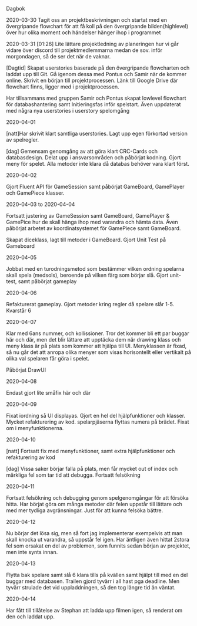 Dagbok

2020-03-30
Tagit oss an projektbeskrivningen och startat med en övergripande flowchart för att få koll på den övergripande bilden(highlevel) över hur olika moment och händelser hänger ihop i programmet

2020-03-31
[01:26] Lite lättare projektledning av planeringen hur vi går vidare över discord till projektmedlemmarna medan de sov. inför morgondagen, så de ser det när de vaknar. 

[Dagtid] Skapat userstories baserade på den övergripande flowcharten och laddat upp till Git. Gå igenom dessa med Pontus och Samir när de kommer online. Skrivit en början till projektprocessen. Länk till Google Drive där flowchart finns, ligger med i projektprocessen.

Har tillsammans med gruppen Samir och Pontus skapat lowlevel flowchart för databashantering samt Initieringsfas inför spelstart. Även uppdaterat med några nya userstories i userstory spelomgång

2020-04-01

[natt]Har skrivit klart samtliga userstories. Lagt upp egen förkortad version av spelregler.

[dag] Gemensam genomgång av att göra klart CRC-Cards och databasdesign. Delat upp i ansvarsområden och påbörjat kodning. Gjort meny för spelet. Alla metoder inte klara då databas behöver vara klart först.

2020-04-02

Gjort Fluent API för GameSession samt påbörjat GameBoard, GamePlayer och GamePiece klasser.

2020-04-03 to 2020-04-04

Fortsatt justering av GameSession samt GameBoard, GamePlayer & GamePice hur de skall hänga ihop med varandra och hämta data. Även påbörjat arbetet av koordinatsystemet för GamePiece samt GameBoard.

Skapat diceklass,  lagt till metoder i GameBoard. Gjort Unit Test på Gameboard

2020-04-05

Jobbat med en turodningsmetod som bestämmer vilken ordning spelarna skall spela (medsols), beroende på vilken färg som börjar slå. Gjort unit-test, samt påbörjat gameplay

2020-04-06

Refakturerat gameplay. Gjort metoder kring regler då spelare slår 1-5. Kvarstår 6

2020-04-07

Klar med 6ans nummer, och kollissioner. Tror det kommer bli ett par buggar här och där, men det blir lättare att upptäcka dem när drawing klass och meny klass är på plats som kommer att hjälpa till UI. Menyklassen är fixad, så nu går det att anropa olika menyer som visas  horisontellt eller vertikalt på olika val spelaren får göra i spelet.

Påbörjat DrawUI

2020-04-08

Endast gjort lite småfix här och där

2020-04-09

Fixat iordning så UI displayas. Gjort en hel del hjälpfunktioner och klasser. Mycket refakturering av kod. spelarpjäserna flyttas numera på brädet. Fixat om  i menyfunktionerna.

2020-04-10

[natt] Fortsatt fix med menyfunktioner, samt extra hjälpfunktioner och refakturering av kod

[dag] Vissa saker börjar falla på plats, men får mycket out of index och märkliga fel som tar tid att debugga. Fortsatt felsökning

2020-04-11

Fortsatt felsökning och debugging genom spelgenomgångar för att försöka hitta. Har börjat göra om många metoder där felen uppstår till lättare och med mer tydliga avgränsningar. Just för att kunna felsöka bättre.

2020-04-12

Nu börjar det lösa sig, men så fort jag implementerar exempelvis att man skall knocka ut varandra, så uppstår fel igen. Har äntligen även hittat 2stora fel som orsakat en del av problemen, som funnits sedan början av projektet, men inte synts innan.

2020-04-13

Flytta bak spelare samt slå 6 klara tills på kvällen samt hjälpt till med en del buggar med databasen. Trailen gjord tyvärr i all hast pga deadline. Men tyvärr strulade det vid uppladdningen, så den tog längre tid än väntat.

2020-04-14

Har fått till tillåtelse av Stephan att ladda upp filmen igen, så renderat om den och laddat upp.